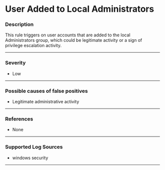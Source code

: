 # User Added to Local Administrators
### Description

This rule triggers on user accounts that are added to the local Administrators group, which could be legitimate activity or a sign of privilege escalation activity.

-------------------
### Severity

- Low

-------------------
<!---
### Detailed Information

- Why is this alert triggered?
- What are the typical causes that generate this alert? (e.g. port scans, unusual file access activity, etc...)
- Which corroborating information should be looked up?
- Any supporting queries to get more information?
- Any supporting visualizations to get more information?

-------------------
--->
### Possible causes of false positives

- Legitimate administrative activity

-------------------
### References

- None

-------------------
### Supported Log Sources

- windows security

-------------------
